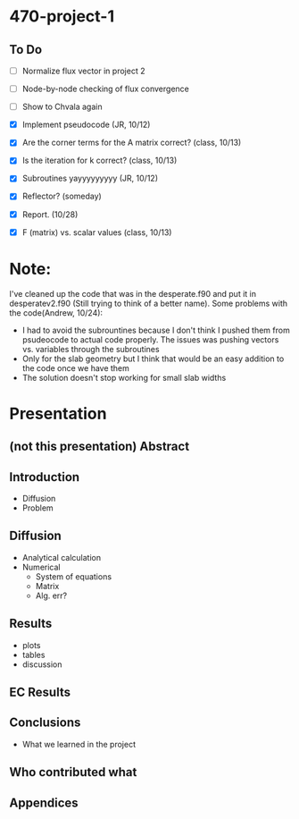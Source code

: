 # 470-project-1

## To Do ##
- [ ] Normalize flux vector in project 2
- [ ] Node-by-node checking of flux convergence
- [ ] Show to Chvala again
- [x] Implement pseudocode (JR, 10/12)
- [x] Are the corner terms for the A matrix correct? (class, 10/13)
- [x] Is the iteration for k correct? (class, 10/13)
- [x] Subroutines yayyyyyyyyy (JR, 10/12)
- [x] Reflector? (someday)
- [x] Report. (10/28)
- [x] F (matrix) vs. scalar values (class, 10/13)



 # Note:
 I've cleaned up the code that was in the desperate.f90 and put it in desperatev2.f90 (Still trying to think of a better name). Some problems with the code(Andrew, 10/24):

- I had to avoid the subrountines because I don't think I pushed them from psudeocode to actual code properly. The issues was pushing vectors vs. variables through the subroutines
- Only for the slab geometry but I think that would be an easy addition to the code once we have them
- The solution doesn't stop working for small slab widths


# Presentation
## (not this presentation) Abstract
## Introduction
- Diffusion
- Problem
## Diffusion
- Analytical calculation
- Numerical
    - System of equations
    - Matrix
    - Alg. err?
## Results
- plots
- tables
- discussion
## EC Results
## Conclusions
- What we learned in the project
## Who contributed what
## Appendices